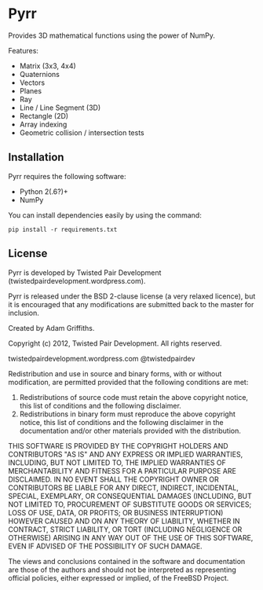 Pyrr
====

Provides 3D mathematical functions using the power of NumPy.

Features:
   * Matrix (3x3, 4x4)
   * Quaternions
   * Vectors
   * Planes
   * Ray
   * Line / Line Segment (3D)
   * Rectangle (2D)
   * Array indexing
   * Geometric collision / intersection tests

Installation
------------

Pyrr requires the following software:

   * Python 2(.6?)+
   * NumPy

You can install dependencies easily by using the command:
```
pip install -r requirements.txt
```

License
---------------

Pyrr is developed by Twisted Pair Development (twistedpairdevelopment.wordpress.com).

Pyrr is released under the BSD 2-clause license (a very relaxed licence), but it is encouraged that any modifications are submitted back to the master for inclusion.

Created by Adam Griffiths.

Copyright (c) 2012, Twisted Pair Development.
All rights reserved.

twistedpairdevelopment.wordpress.com
@twistedpairdev

Redistribution and use in source and binary forms, with or without
modification, are permitted provided that the following conditions are met: 

1. Redistributions of source code must retain the above copyright notice, this list of conditions and the following disclaimer. 
2. Redistributions in binary form must reproduce the above copyright notice, this list of conditions and the following disclaimer in the documentation and/or other materials provided with the distribution. 

THIS SOFTWARE IS PROVIDED BY THE COPYRIGHT HOLDERS AND CONTRIBUTORS "AS IS" AND
ANY EXPRESS OR IMPLIED WARRANTIES, INCLUDING, BUT NOT LIMITED TO, THE IMPLIED
WARRANTIES OF MERCHANTABILITY AND FITNESS FOR A PARTICULAR PURPOSE ARE
DISCLAIMED. IN NO EVENT SHALL THE COPYRIGHT OWNER OR CONTRIBUTORS BE LIABLE FOR
ANY DIRECT, INDIRECT, INCIDENTAL, SPECIAL, EXEMPLARY, OR CONSEQUENTIAL DAMAGES
(INCLUDING, BUT NOT LIMITED TO, PROCUREMENT OF SUBSTITUTE GOODS OR SERVICES;
LOSS OF USE, DATA, OR PROFITS; OR BUSINESS INTERRUPTION) HOWEVER CAUSED AND
ON ANY THEORY OF LIABILITY, WHETHER IN CONTRACT, STRICT LIABILITY, OR TORT
(INCLUDING NEGLIGENCE OR OTHERWISE) ARISING IN ANY WAY OUT OF THE USE OF THIS
SOFTWARE, EVEN IF ADVISED OF THE POSSIBILITY OF SUCH DAMAGE.

The views and conclusions contained in the software and documentation are those
of the authors and should not be interpreted as representing official policies, 
either expressed or implied, of the FreeBSD Project.
